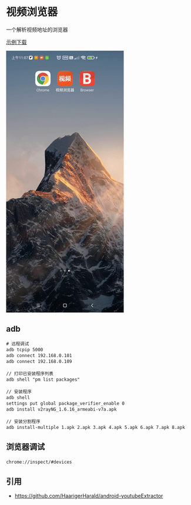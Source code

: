 # 视频浏览器

一个解析视频地址的浏览器

[示例下载](https://lucidu.cn/article/jqdkgl)

![](images/1.gif)

## adb

```
# 远程调试
adb tcpip 5000
adb connect 192.168.0.101
adb connect 192.168.0.109

// 打印已安装程序列表
adb shell "pm list packages"

// 安装程序
adb shell
settings put global package_verifier_enable 0
adb install v2rayNG_1.6.16_armeabi-v7a.apk

// 安装分割程序
adb install-multiple 1.apk 2.apk 3.apk 4.apk 5.apk 6.apk 7.apk 8.apk

```

## 浏览器调试

`chrome://inspect/#devices`

## 引用

* https://github.com/HaarigerHarald/android-youtubeExtractor
